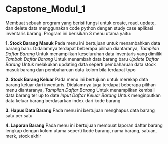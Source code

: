 # Capstone_Modul_1
Membuat sebuah program yang berisi fungsi untuk create, read, update, dan delete data menggunakan code python dengan study case aplikasi inventaris barang.
Program ini berisikan 3 menu utama yaitu:

**1. Stock Barang Masuk**
Pada menu ini bertujuan untuk menambahkan data barang baru. Didalamnya terdapat beberapa pilihan diantaranya,
*Tampilan Daftar Barang*
Untuk menampilkan keseluruhan data inventaris yang dimiliki
*Tambah Daftar Barang*
Untuk menambah data barang baru
*Update Daftar Barang*
Untuk melakukan updating data seperti pembaharuan data stock masuk barang dan pembaharuan data kolom bila terdapat typo

**2. Stock Barang Keluar**
Pada menu ini bertujuan untuk merekap data barang keluar dari inventaris. Didalamnya juga terdapat beberapa pilihan menu diantaranya,
*Tampilan Daftar Barang*
Untuk menampilkan kembali data barang ter up to date
*Input Daftar Keluar Barang*
Untuk menginputkan data keluar barang berdasarkan index dari kode barang

**3. Hapus Data Barang**
Pada menu ini bertujuan menghapus data barang satu per satu

**4. Laporan Barang**
Pada menu ini bertujuan membuat laporan daftar barang lengkap dengan kolom utama seperti kode barang, nama barang, satuan, merk, stock akhir

